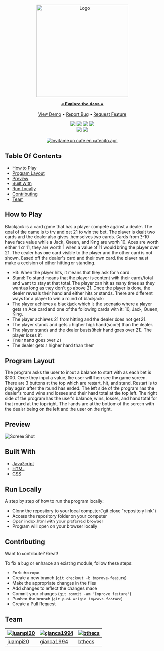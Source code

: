 <p align="center">
    <a href="https://github.com/kbiters/blackjack-js">
        <img src="https://imgur.com/rskv9Bk.png" alt="Logo" width="300" height="300">
    </a>
    <br/>
    <p align="center">
        <a href="https://github.com/kbiters/blackjack-js"><strong>« Explore the docs »</strong></a>
        <br/>
        <br/>
        <a href="https://blackjack-kb.netlify.app/">View Demo</a>
        •
        <a href="https://github.com/kbiters/blackjack-js/issues">Report Bug</a>
        •
        <a href="https://github.com/kbiters/blackjack-js/issues">Request Feature</a>
    </p>
</p>

<p align="center">
    <img src="https://img.shields.io/github/contributors/kbiters/blackjack-js?color=dark-green" />
    <img src="https://img.shields.io/github/issues/kbiters/blackjack-js" />
    <img src="https://badges.pufler.dev/visits/kbiters/blackjack-js" />
    <img src="https://badges.pufler.dev/updated/kbiters/blackjack-js" />
    <br/>
    <img src="https://img.shields.io/github/forks/kbiters/blackjack-js?style=social" />
    <img src="https://img.shields.io/github/stars/kbiters/blackjack-js?style=social" />
    <br>
    <br>
    <a href='https://cafecito.app/kbiters' rel='noopener' target='_blank'><img srcset='https://cdn.cafecito.app/imgs/buttons/button_6.png 1x, https://cdn.cafecito.app/imgs/buttons/button_6_2x.png 2x, https://cdn.cafecito.app/imgs/buttons/button_6_3.75x.png 3.75x' src='https://cdn.cafecito.app/imgs/buttons/button_6.png' alt='Invitame un café en cafecito.app' /></a>
</p>
    
## Table Of Contents

* [How to Play](#how-to-play)
* [Program Layout](#program-layout)
* [Preview](#preview)
* [Built With](#built-with)
* [Run Locally](#run-locally)
* [Contributing](#contributing)
* [Team](#team)

## How to Play

Blackjack is a card game that has a player compete against a dealer. The goal of the game is to try and get 21 to win the bet. 
The player is dealt two cards and the dealer also gives themselves two cards.
Cards from 2-10 have face value while a Jack, Queen, and King are worth 10. 
Aces are worth either 1 or 11, they are worth 1 when a value of 11 would bring the player over 21.
The dealer has one card visible to the player and the other card is not shown. Based off the dealer's card and their own card, the player must make a decision
of either hitting or standing. 
- Hit:  When the player hits, it means that they ask for a card.
- Stand: To stand means that the player is content with their cards/total and want to stay at that total.
The player can hit as many times as they want as long as they don't go above 21.
Once the player is done, the dealer reveals their hand and either hits or stands.
There are different ways for a player to win a round of blackjack:
- The player achieves a blackjack which is the scenario where a player gets an Ace card and one of the following cards with it: 10, Jack, Queen, King.
- The player achieves 21 from hitting and the dealer does not get 21.
- The player stands and gets a higher high hand(score) than the dealer.
- The player stands and the dealer busts(their hand goes over 21).
The player loses if:
- Their hand goes over 21
- The dealer gets a higher hand than them

## Program Layout 

The program asks the user to input a balance to start with as each bet is $100.
Once they input a value, the user will then see the game screen.
There are 3 buttons at the top which are restart, hit, and stand.
Restart is to play again after the round has ended.
The left side of the program has the dealer's round wins and losses and their hand total at the top left.
The right side of the program has the user's balance, wins, losses, and hand total for that round at the top right.
The hands are at the bottom of the screen with the dealer being on the left and the user on the right.

## Preview

![Screen Shot](https://i.imgur.com/hbo9HtU.png)

## Built With

- [JavaScript](https://www.w3schools.com/js/)
- [HTML](https://www.w3schools.com/html/)
- [CSS](https://www.w3schools.com/css/)

## Run Locally

A step by step of how to run the program locally:

- Clone the repository to your local computer(`git clone "repository link")
- Access the repository folder on your computer
- Open index.html with your preferred browser
- Program will open on your browser locally

## Contributing

Want to contribute? Great!

To fix a bug or enhance an existing module, follow these steps:

- Fork the repo
- Create a new branch (`git checkout -b improve-feature`)
- Make the appropriate changes in the files
- Add changes to reflect the changes made
- Commit your changes (`git commit -am 'Improve feature'`)
- Push to the branch (`git push origin improve-feature`)
- Create a Pull Request

## Team

[![juampi20](https://avatars.githubusercontent.com/u/57530802?v=4&s=144)](https://github.com/juampi20) | [![gianca1994](https://avatars.githubusercontent.com/u/44784488?v=4&s=144)](https://github.com/gianca1994) | [![bthecs](https://avatars.githubusercontent.com/u/43553508?v=4&s=144)](https://github.com/bthecs)
---|---|---
[juampi20](https://github.com/juampi20) | [gianca1994](https://github.com/gianca1994) | [bthecs](https://github.com/bthecs)
